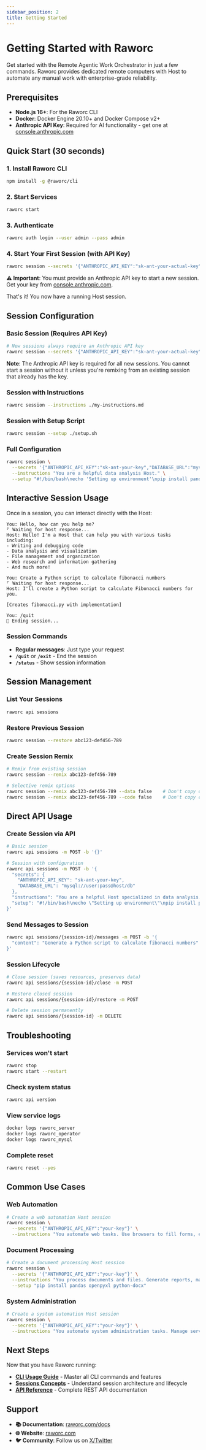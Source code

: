 ```yaml
---
sidebar_position: 2
title: Getting Started
---
```


# Getting Started with Raworc

Get started with the Remote Agentic Work Orchestrator in just a few commands. Raworc provides dedicated remote computers with Host to automate any manual work with enterprise-grade reliability.

## Prerequisites

- **Node.js 16+**: For the Raworc CLI
- **Docker**: Docker Engine 20.10+ and Docker Compose v2+ 
- **Anthropic API Key**: Required for AI functionality - get one at [console.anthropic.com](https://console.anthropic.com)

## Quick Start (30 seconds)

### 1. Install Raworc CLI

```bash
npm install -g @raworc/cli
```

### 2. Start Services

```bash
raworc start
```

### 3. Authenticate

```bash
raworc auth login --user admin --pass admin
```

### 4. Start Your First Session (with API Key)

```bash
raworc session --secrets '{"ANTHROPIC_API_KEY":"sk-ant-your-actual-key"}'
```

**⚠️ Important**: You must provide an Anthropic API key to start a new session. Get your key from [console.anthropic.com](https://console.anthropic.com).

That's it! You now have a running Host session.

## Session Configuration

### Basic Session (Requires API Key)

```bash
# New sessions always require an Anthropic API key
raworc session --secrets '{"ANTHROPIC_API_KEY":"sk-ant-your-actual-key"}'
```

**Note**: The Anthropic API key is required for all new sessions. You cannot start a session without it unless you're remixing from an existing session that already has the key.

### Session with Instructions

```bash
raworc session --instructions ./my-instructions.md
```

### Session with Setup Script

```bash
raworc session --setup ./setup.sh
```

### Full Configuration

```bash
raworc session \
  --secrets '{"ANTHROPIC_API_KEY":"sk-ant-your-key","DATABASE_URL":"mysql://user:pass@host/db"}' \
  --instructions "You are a helpful data analysis Host." \
  --setup "#!/bin/bash\necho 'Setting up environment'\npip install pandas numpy"
```

## Interactive Session Usage

Once in a session, you can interact directly with the Host:

```
You: Hello, how can you help me?
⠋ Waiting for host response...
Host: Hello! I'm a Host that can help you with various tasks including:
- Writing and debugging code
- Data analysis and visualization  
- File management and organization
- Web research and information gathering
- And much more!

You: Create a Python script to calculate fibonacci numbers
⠋ Waiting for host response...
Host: I'll create a Python script to calculate Fibonacci numbers for you.

[Creates fibonacci.py with implementation]

You: /quit
👋 Ending session...
```

### Session Commands

- **Regular messages**: Just type your request
- **`/quit`** or **`/exit`** - End the session
- **`/status`** - Show session information

## Session Management

### List Your Sessions

```bash
raworc api sessions
```

### Restore Previous Session

```bash
raworc session --restore abc123-def456-789
```

### Create Session Remix

```bash
# Remix from existing session
raworc session --remix abc123-def456-789

# Selective remix options
raworc session --remix abc123-def456-789 --data false    # Don't copy data files
raworc session --remix abc123-def456-789 --code false    # Don't copy code files
```

## Direct API Usage

### Create Session via API

```bash
# Basic session
raworc api sessions -m POST -b '{}'

# Session with configuration
raworc api sessions -m POST -b '{
  "secrets": {
    "ANTHROPIC_API_KEY": "sk-ant-your-key",
    "DATABASE_URL": "mysql://user:pass@host/db"
  },
  "instructions": "You are a helpful Host specialized in data analysis.",
  "setup": "#!/bin/bash\necho \"Setting up environment\"\npip install pandas numpy"
}'
```

### Send Messages to Session

```bash
raworc api sessions/{session-id}/messages -m POST -b '{
  "content": "Generate a Python script to calculate fibonacci numbers"
}'
```

### Session Lifecycle

```bash
# Close session (saves resources, preserves data)
raworc api sessions/{session-id}/close -m POST

# Restore closed session
raworc api sessions/{session-id}/restore -m POST

# Delete session permanently
raworc api sessions/{session-id} -m DELETE
```

## Troubleshooting

### Services won't start
```bash
raworc stop
raworc start --restart
```

### Check system status
```bash
raworc api version
```

### View service logs
```bash
docker logs raworc_server
docker logs raworc_operator
docker logs raworc_mysql
```

### Complete reset
```bash
raworc reset --yes
```

## Common Use Cases

### Web Automation

```bash
# Create a web automation Host session
raworc session \
  --secrets '{"ANTHROPIC_API_KEY":"your-key"}' \
  --instructions "You automate web tasks. Use browsers to fill forms, extract data, and navigate websites."
```

### Document Processing

```bash
# Create a document processing Host session
raworc session \
  --secrets '{"ANTHROPIC_API_KEY":"your-key"}' \
  --instructions "You process documents and files. Generate reports, manipulate spreadsheets, and handle data workflows." \
  --setup "pip install pandas openpyxl python-docx"
```

### System Administration

```bash
# Create a system automation Host session
raworc session \
  --secrets '{"ANTHROPIC_API_KEY":"your-key"}' \
  --instructions "You automate system administration tasks. Manage servers, deploy applications, and monitor systems."
```

## Next Steps

Now that you have Raworc running:

- **[CLI Usage Guide](/docs/guides/cli-usage)** - Master all CLI commands and features
- **[Sessions Concepts](/docs/concepts/sessions)** - Understand session architecture and lifecycle
- **[API Reference](/docs/api/rest-api)** - Complete REST API documentation

## Support

- **📚 Documentation**: [raworc.com/docs](https://raworc.com/docs)
- **🌐 Website**: [raworc.com](https://raworc.com)
- **🐦 Community**: Follow us on [X/Twitter](https://x.com/raworc)